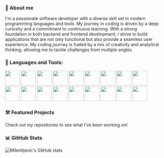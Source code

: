 <h3 align="left">🌟 About me</h3>
<p align="left">
                I'm a passionate software developer with a diverse skill set in modern programming languages and tools. My journey in coding is driven by a deep curiosity and a commitment to continuous    learning.
                With a strong foundation in both backend and frontend development, I strive to build applications that are not only functional but also provide a seamless user experience. 
                My coding journey is fueled by a mix of creativity and analytical thinking, allowing me to tackle challenges from multiple angles.
</p>

<h3 align="left">🚀 Languages and Tools:</h3>
<p align="left"> 
            <img src="https://cdn.jsdelivr.net/gh/devicons/devicon@latest/icons/php/php-original.svg" width="48px" height="48px" />
            <img src="https://cdn.jsdelivr.net/gh/devicons/devicon@latest/icons/csharp/csharp-original.svg" width="48px" height="48px" />
            <img src="https://cdn.jsdelivr.net/gh/devicons/devicon@latest/icons/python/python-original.svg" width="48px" height="48px" />
            <img src="https://cdn.jsdelivr.net/gh/devicons/devicon@latest/icons/azuresqldatabase/azuresqldatabase-original.svg" width="48px" height="48px" />
            <img src="https://cdn.jsdelivr.net/gh/devicons/devicon@latest/icons/javascript/javascript-original.svg" width="48px" height="48px" />
            <img src="https://cdn.jsdelivr.net/gh/devicons/devicon@latest/icons/html5/html5-original.svg" width="48px" height="48px" />
            <img src="https://cdn.jsdelivr.net/gh/devicons/devicon@latest/icons/css3/css3-original.svg" width="48px" height="48px" />
            <img src="https://cdn.jsdelivr.net/gh/devicons/devicon@latest/icons/react/react-original.svg" width="48px" height="48px" />
            <img src="https://cdn.jsdelivr.net/gh/devicons/devicon@latest/icons/figma/figma-original.svg" width="48px" height="48px" />
            <img src="https://cdn.jsdelivr.net/gh/devicons/devicon@latest/icons/photoshop/photoshop-original.svg" width="48px" height="48px" />
            <img src="https://cdn.jsdelivr.net/gh/devicons/devicon@latest/icons/docker/docker-original.svg" width="48px" height="48px" />
            <img src="https://cdn.jsdelivr.net/gh/devicons/devicon@latest/icons/drupal/drupal-original.svg" width="48px" height="48px" />
            <img src="https://cdn.jsdelivr.net/gh/devicons/devicon@latest/icons/linux/linux-original.svg" width="48px" height="48px" />
            <img src="https://cdn.jsdelivr.net/gh/devicons/devicon@latest/icons/arduino/arduino-original-wordmark.svg" width="48px" height="48px" />
            <img src="https://cdn.jsdelivr.net/gh/devicons/devicon@latest/icons/bash/bash-original.svg" width="48px" height="48px" />  
            <img src="https://cdn.jsdelivr.net/gh/devicons/devicon@latest/icons/mariadb/mariadb-original-wordmark.svg" width="48px" height="48px" />
            <img src="https://cdn.jsdelivr.net/gh/devicons/devicon@latest/icons/redis/redis-original-wordmark.svg" width="48px" height="48px" />
            <img src="https://cdn.jsdelivr.net/gh/devicons/devicon@latest/icons/dot-net/dot-net-original.svg" width="48px" height="48px" />
           </p>

<h3 align="left">🛠️ Featured Projects</h3>
<p align="left">Check out my repositories to see what I’ve been working on!</p>

<h3 align="left">📊 GitHub Stats</h3>

![Milentijevic's GitHub stats](https://github-readme-stats.vercel.app/api?username=milentijev1c&show_icons=true&theme=onedark)

